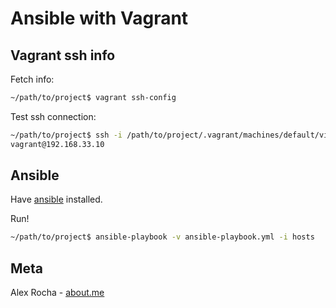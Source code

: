 # Ansible with Vagrant

## Vagrant ssh info

Fetch info:
```bash
~/path/to/project$ vagrant ssh-config
```

Test ssh connection:
```bash
~/path/to/project$ ssh -i /path/to/project/.vagrant/machines/default/virtualbox/private_key
vagrant@192.168.33.10
```
## Ansible

Have [ansible](https://docs.ansible.com/ansible/2.4/intro_installation.html#latest-releases-via-apt-ubuntu) installed.

Run!
```bash
~/path/to/project$ ansible-playbook -v ansible-playbook.yml -i hosts
```

## Meta

Alex Rocha - [about.me](http://about.me/alex.rochas)
